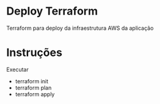 # Deploy Terraform

Terraform para deploy da infraestrutura AWS da aplicação

# Instruções 

Executar 

- terraform init
- terraform plan
- terraform apply
